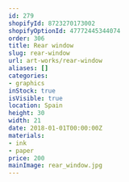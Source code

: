 ```yaml
---
id: 279
shopifyId: 8723270173002
shopifyOptionId: 47772445344074
order: 306
title: Rear window
slug: rear-window
url: art-works/rear-window
aliases: []
categories:
- graphics
inStock: true
isVisible: true
location: Spain
height: 30
width: 21
date: 2018-01-01T00:00:00Z
materials:
- ink
- paper
price: 200
mainImage: rear_window.jpg
---
```

